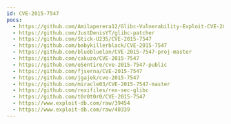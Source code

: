 ```yaml
---
id: CVE-2015-7547
pocs:
  - https://github.com/Amilaperera12/Glibc-Vulnerability-Exploit-CVE-2015-7547
  - https://github.com/JustDenisYT/glibc-patcher
  - https://github.com/Stick-U235/CVE-2015-7547
  - https://github.com/babykillerblack/CVE-2015-7547
  - https://github.com/bluebluelan/CVE-2015-7547-proj-master
  - https://github.com/cakuzo/CVE-2015-7547
  - https://github.com/eSentire/cve-2015-7547-public
  - https://github.com/fjserna/CVE-2015-7547
  - https://github.com/jgajek/cve-2015-7547
  - https://github.com/miracle03/CVE-2015-7547-master
  - https://github.com/rexifiles/rex-sec-glibc
  - https://github.com/t0r0t0r0/CVE-2015-7547
  - https://www.exploit-db.com/raw/39454
  - https://www.exploit-db.com/raw/40339
---
```

